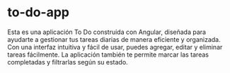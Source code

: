 # to-do-app
Esta es una aplicación To Do construida con Angular, diseñada para ayudarte a gestionar tus tareas diarias de manera eficiente y organizada. Con una interfaz intuitiva y fácil de usar, puedes agregar, editar y eliminar tareas fácilmente. La aplicación también te permite marcar las tareas completadas y filtrarlas según su estado.
